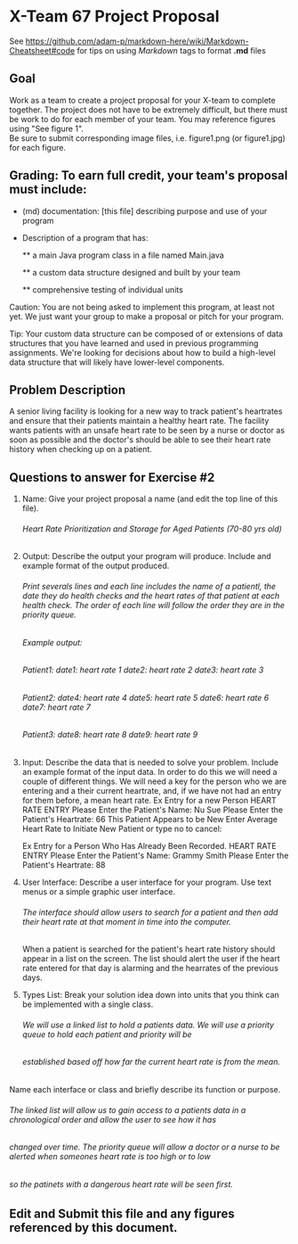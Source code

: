 # X-Team 67 Project Proposal

See https://github.com/adam-p/markdown-here/wiki/Markdown-Cheatsheet#code for tips on using *Markdown* tags to format __.md__ files

## Goal

Work as a team to create a project proposal for your X-team to complete together.
The project does not have to be extremely difficult,
but there must be work to do for each member of your team.
You may reference figures using "See figure 1".  
Be sure to submit corresponding image files, i.e. figure1.png (or figure1.jpg) for each figure.

## Grading: To earn full credit, your team's proposal must include:

* (md) documentation: [this file] describing purpose and use of your program

* Description of a program that has:

  ** a main Java program class in a file named Main.java
  
  ** a custom data structure designed and built by your team
  
  ** comprehensive testing of individual units
  
 Caution: You are not being asked to implement this program, at least not yet. 
 We just want your group to make a proposal or pitch for your program.
 
 Tip: Your custom data structure can be composed of or extensions of data structures that you have learned and used in previous programming assignments.  We're looking for decisions about how to build a high-level data structure that will likely have lower-level components.

## Problem Description
A senior living facility is looking for a new way to track patient's heartrates and ensure that their patients maintain a healthy heart rate. The facility wants patients with an unsafe heart rate to be seen by a nurse or doctor as soon as possible and the doctor's should be able to see their heart rate history when checking up on a patient. 

## Questions to answer for Exercise #2

1. Name: Give your project proposal a name (and edit the top line of this file).

   ###### Heart Rate Prioritization and Storage for Aged Patients (70-80 yrs old)


2. Output: Describe the output your program will produce.  Include and example format of the output produced.
    ###### Print severals lines and each line includes the name of a patientl, the date they do health checks and the heart rates of that patient at each health check. The order of each line will follow the order they are in the priority queue.

    ###### Example output:
    ###### Patient1:   date1: heart rate 1  date2: heart rate 2  date3: heart rate 3
    ###### Patient2:   date4: heart rate 4  date5: heart rate 5  date6: heart rate 6  date7: heart rate 7
    ###### Patient3:   date8: heart rate 8  date9: heart rate 9  


3. Input: Describe the data that is needed to solve your problem. Include an example format of the input data.
      In order to do this we will need a couple of different things.  We will need a key for the person who we are entering and a their current heartrate, and, if we have not had an entry for them before, a mean heart rate.
      Ex Entry for a new Person
      HEART RATE ENTRY
      Please Enter the Patient's Name: Nu Sue
      Please Enter the Patient's Heartrate: 66
      This Patient Appears to be New
      Enter Average Heart Rate to Initiate New Patient or type no to cancel:
      
      Ex Entry for a Person Who Has Already Been Recorded. 
      HEART RATE ENTRY
      Please Enter the Patient's Name: Grammy Smith
      Please Enter the Patient's Heartrate: 88


4. User Interface: Describe a user interface for your program.  Use text menus or a simple graphic user interface.

   ###### The interface should allow users to search for a patient and then add their heart rate at that moment in time into the computer.
   When a patient is searched for the patient's heart rate history should appear in a list on the screen. The list should alert the
   user if the heart rate entered for that day is alarming and the hearrates of the previous days.


5. Types List: Break your solution idea down into units that you think can be implemented with a single class.
   ###### We will use a linked list to hold a patients data. We will use a priority queue to hold each patient and priority will be
   ###### established based off how far the current heart rate is from the mean.


Name each interface or class and briefly describe its function or purpose.
###### The linked list will allow us to gain access to a patients data in a chronological order and allow the user to see how it has 
###### changed over time. The priority queue will allow a doctor or a nurse to be alerted when someones heart rate is too high or to low   
###### so the patinets with a dangerous heart rate will be seen first.


## Edit and Submit this file and any figures referenced by this document.


